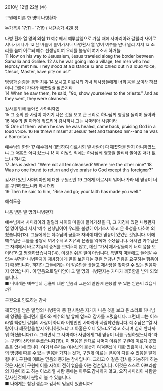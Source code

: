 2010년 12월 22일 (수)

구원에 이른  한 명의 나병환자



누가복음 17:11 - 17:19 / 새찬송가 428 장


나병 환자 열 명의 외침
11 예수께서 예루살렘으로 가실 때에 사마리아와 갈릴리 사이로 지나가시다가 12 한 마을에 들어가시니 나병환자 열 명이 예수를 만나 멀리 서서 13 소리를 높여 이르되 예수 선생님이여 우리를 불쌍히 여기소서 하거늘  
11 Now on his way to Jerusalem, Jesus traveled along the border between Samaria and Galilee. 12 As he was going into a village, ten men who had leprosy met him. They stood at a distance 13 and called out in a loud voice, "Jesus, Master, have pity on us!"  

명령과 순종을 통한 치유 
14 보시고 이르시되 가서 제사장들에게 너희 몸을 보이라 하셨더니 그들이 가다가 깨끗함을 받은지라  
14 When he saw them, he said, "Go, show yourselves to the priests." And as they went, they were cleansed.  

감사를 위해 돌아온 사마리아인  
15 그 중의 한 사람이 자기가 나은 것을 보고 큰 소리로 하나님께 영광을 돌리며 돌아와 16 예수의 발 아래에 엎드리어 감사하니 그는 사마리아 사람이라  
15 One of them, when he saw he was healed, came back, praising God in a loud voice. 16 He threw himself at Jesus' feet and thanked him--and he was a Samaritan.  

예수님의 한탄 
17 예수께서 대답하여 이르시되 열 사람이 다 깨끗함을 받지 아니하였느냐 그 아홉은 어디 있느냐 18 이 이방인 외에는 하나님께 영광을 돌리러 돌아온 자가 없느냐 하시고  
17 Jesus asked, "Were not all ten cleansed? Where are the other nine? 18 Was no one found to return and give praise to God except this foreigner?"  

감사가 있던 사마리아인에 대한 구원선언 
19 그에게 이르시되 일어나 가라 네 믿음이 너를 구원하였느니라 하시더라  
19 Then he said to him, "Rise and go; your faith has made you well."

해석도움





나음 받은 열 명의 나병환자  

예수님께서 사마리아와 갈릴리 사이의 마을에 들어가셨을 때, 그 지경에 있던 나병환자 열 명이 멀리 서서 ‘예수 선생님이여 우리를 불쌍히 여기소서’하고 온 목청을 다하여 외쳤습니다(13). 그들에게는 예수님의 긍휼과 자비에 대한 믿음이 있었던 것입니다. 이에 예수님은 그들을 불쌍히 여겨주시고 치유의 은총을 약속해 주셨습니다. 하지만 예수님은 그 자리에서 바로 치유의 증거를 보여주지 않고, 대신 “가서 제사장들에게 너희 몸을 보이라”라고 명령하셨습니다(14). 이것은 쉬운 일이 아닙니다. 특별히 마을에도 들어갈 수 없는 부정한 나병환자가 제사장에게 몸을 보인다는 것은 엄청난 믿음을 요구하는 행동이기 때문입니다. 하지만 그들에게는 이 말씀만을 붙들고 제사장을 찾아갈 수 있는 믿음까지 있었습니다. 이 믿음으로 말미암아 그 열 명의 나병환자는 가다가 깨끗함을 받게 되었습니다.  
         ■ 나에게는 예수님의 긍휼에 대한 믿음과 그분의 말씀에 순종할 수 있는 믿음이 있습니까?

  구원으로 인도하는 감사  

깨끗함을 받은 열 명의 나병환자 중 한 사람은 자기가 나은 것을 보고 큰 소리로 하나님께 영광을 돌리면서 돌아와 예수의 발 앞에 엎드려 감사를 드렸습니다. 그런데 그는 이스라엘 백성인 갈릴리 사람이 아니라 이방인인 사마리아 사람이었습니다. 예수님은 “열 사람이 다 깨끗함을 받지 아니하였느냐 그 아홉은 어디 있느냐?”라고 하시며 심히 안타까워 하셨습니다(17). 그러면서 그 사마리아 사람에게 “네 믿음이 너를 구원하였느니라”라는 구원의 선언을 주셨습니다(19). 이 말씀은 반대로 나머지 아홉은 구원에 이르지 못했음을 암시해 줍니다. 여기서 우리는 예수님의 불쌍히 여겨주심에 대한 믿음이나, 예수님의 명령에 따를 수 있는 믿음을 가지는 것과, 구원에 이르는 믿음이 다를 수 있음을 알게 됩니다. 구원에 이르는 믿음의 증거는 감사입니다. 그리고 이 같은 감사를 가능하게 하는 것은 자신이 구원에 이를 자격이 전혀 없음을 아는 겸손입니다. 이것은 스스로 아브라함의 자손이라고 하는 이스라엘 사람 중에는 아무도 감사하지 않고, 오직 사마리아 사람만 감사한 것에서 분명히 볼 수 있습니다.    
■ 나에게는 참된 겸손과 감사의 믿음이 있습니까?